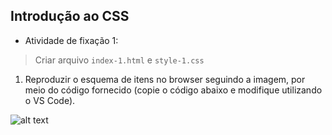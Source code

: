 ## Introdução ao CSS

- Atividade de fixação 1:
> Criar arquivo `index-1.html` e `style-1.css`
1. Reproduzir o esquema de itens no browser seguindo a imagem, por meio do código fornecido (copie o código abaixo e modifique utilizando o VS Code).

![alt text](css-box-model-example-a9ff30a667b5b5ac7e412931ed9b2afc.png)
